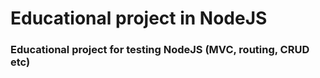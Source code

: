 # Educational project in NodeJS
### Educational project for testing NodeJS (MVC, routing, CRUD etc)
